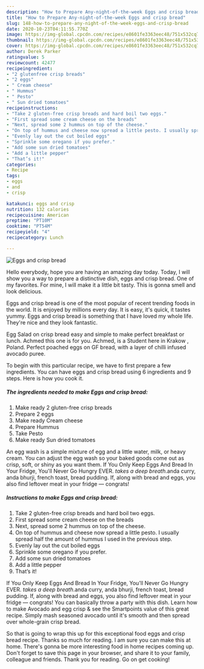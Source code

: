 ```yaml
---
description: "How to Prepare Any-night-of-the-week Eggs and crisp bread"
title: "How to Prepare Any-night-of-the-week Eggs and crisp bread"
slug: 148-how-to-prepare-any-night-of-the-week-eggs-and-crisp-bread
date: 2020-10-23T04:11:55.770Z
image: https://img-global.cpcdn.com/recipes/e8601fe3363eec48/751x532cq70/eggs-and-crisp-bread-recipe-main-photo.jpg
thumbnail: https://img-global.cpcdn.com/recipes/e8601fe3363eec48/751x532cq70/eggs-and-crisp-bread-recipe-main-photo.jpg
cover: https://img-global.cpcdn.com/recipes/e8601fe3363eec48/751x532cq70/eggs-and-crisp-bread-recipe-main-photo.jpg
author: Derek Parker
ratingvalue: 5
reviewcount: 42477
recipeingredient:
- "2 glutenfree crisp breads"
- "2 eggs"
- " Cream cheese"
- " Hummus"
- " Pesto"
- " Sun dried tomatoes"
recipeinstructions:
- "Take 2 gluten-free crisp breads and hard boil two eggs."
- "First spread some cream cheese on the breads"
- "Next, spread some 2 hummus on top of the cheese."
- "On top of hummus and cheese now spread a little pesto. I usually spread half the amount of hummus I used in the previous step."
- "Evenly lay out the cut boiled eggs"
- "Sprinkle some oregano if you prefer."
- "Add some sun dried tomatoes"
- "Add a little pepper"
- "That’s it!"
categories:
- Recipe
tags:
- eggs
- and
- crisp

katakunci: eggs and crisp 
nutrition: 132 calories
recipecuisine: American
preptime: "PT10M"
cooktime: "PT54M"
recipeyield: "4"
recipecategory: Lunch

---
```



![Eggs and crisp bread](https://img-global.cpcdn.com/recipes/e8601fe3363eec48/751x532cq70/eggs-and-crisp-bread-recipe-main-photo.jpg)

Hello everybody, hope you are having an amazing day today. Today, I will show you a way to prepare a distinctive dish, eggs and crisp bread. One of my favorites. For mine, I will make it a little bit tasty. This is gonna smell and look delicious.

Eggs and crisp bread is one of the most popular of recent trending foods in the world. It is enjoyed by millions every day. It is easy, it's quick, it tastes yummy. Eggs and crisp bread is something that I have loved my whole life. They're nice and they look fantastic.

Egg Salad on crisp bread easy and simple to make perfect breakfast or lunch. Achmed this one is for you. Achmed, is a Student here in Krakow , Poland. Perfect poached eggs on GF bread, with a layer of chilli infused avocado puree.


To begin with this particular recipe, we have to first prepare a few ingredients. You can have eggs and crisp bread using 6 ingredients and 9 steps. Here is how you cook it.

<!--inarticleads1-->

##### The ingredients needed to make Eggs and crisp bread:

1. Make ready 2 gluten-free crisp breads
1. Prepare 2 eggs
1. Make ready  Cream cheese
1. Prepare  Hummus
1. Take  Pesto
1. Make ready  Sun dried tomatoes


An egg wash is a simple mixture of egg and a little water, milk, or heavy cream. You can adjust the egg wash so your baked goods come out as crisp, soft, or shiny as you want them. If You Only Keep Eggs And Bread In Your Fridge, You&#39;ll Never Go Hungry EVER. *takes a deep breath*.anda curry, anda bhurji, french toast, bread pudding. If, along with bread and eggs, you also find leftover meat in your fridge — congrats! 

<!--inarticleads2-->

##### Instructions to make Eggs and crisp bread:

1. Take 2 gluten-free crisp breads and hard boil two eggs.
1. First spread some cream cheese on the breads
1. Next, spread some 2 hummus on top of the cheese.
1. On top of hummus and cheese now spread a little pesto. I usually spread half the amount of hummus I used in the previous step.
1. Evenly lay out the cut boiled eggs
1. Sprinkle some oregano if you prefer.
1. Add some sun dried tomatoes
1. Add a little pepper
1. That’s it!


If You Only Keep Eggs And Bread In Your Fridge, You&#39;ll Never Go Hungry EVER. *takes a deep breath*.anda curry, anda bhurji, french toast, bread pudding. If, along with bread and eggs, you also find leftover meat in your fridge — congrats! You can basically throw a party with this dish. Learn how to make Avocado and egg crisp &amp; see the Smartpoints value of this great recipe. Simply mash seasoned avocado until it&#39;s smooth and then spread over whole-grain crisp bread. 

So that is going to wrap this up for this exceptional food eggs and crisp bread recipe. Thanks so much for reading. I am sure you can make this at home. There's gonna be more interesting food in home recipes coming up. Don't forget to save this page in your browser, and share it to your family, colleague and friends. Thank you for reading. Go on get cooking!
